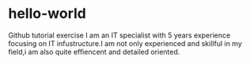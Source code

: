 # hello-world
Github tutorial exercise
I am an IT specialist with 5 years experience focusing on IT infustructure.I am not only experienced and skillful in my field,i am also quite effiencent and detailed oriented.
